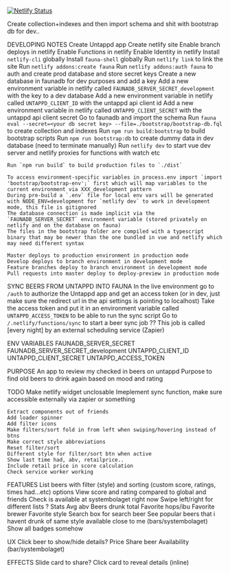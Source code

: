 [![Netlify Status](https://api.netlify.com/api/v1/badges/318809e3-f9af-4a74-b4da-0eb61adf325e/deploy-status)](https://app.netlify.com/sites/beerd/deploys)

Create collection+indexes and then import schema and shit with bootstrap db for dev..


DEVELOPING NOTES
    Create Untappd app
    Create netlify site
    Enable branch deploys in netlify
    Enable Functions in netlify
    Enable Identity in netlify
    Install `netlify-cli` globally
    Install `fauna-shell` globally
    Run `netlify link` to link the site
    Run `netlify addons:create fauna`
    Run `netlify addons:auth fauna` to auth and create prod database and store secret keys
    Create a new database in faunadb for dev purposes and add a key
    Add a new environment variable in netlify called `FAUNADB_SERVER_SECRET_development` with the key to a dev database
    Add a new environment variable in netlify called `UNTAPPD_CLIENT_ID` with the untappd api client id
    Add a new environment variable in netlify called `UNTAPPD_CLIENT_SECRET` with the untappd api client secret
    Go to faunadb and import the schema
    Run `fauna eval --secret=<your db secret key> --file=./bootstrap/bootstrap-db.fql` to create collection and indexes
    Run `npm run build:bootstrap` to build bootstrap scripts
    Run `npm run bootstrap:db` to create dummy data in dev database (need to terminate manually)
    Run `netlify dev` to start vue dev server and netlify proxies for functions with watch etc

    Run `npm run build` to build production files to `./dist`

    To access environment-specific variables in process.env import `import 'bootstrap/bootstrap-env';` first which will map variables to the current environment via XXX_development pattern
    During pre-build a `.env` file for local env vars will be generated with NODE_ENV=development for `netlify dev` to work in development mode, this file is gitignored
    The database connection is made implicit via the `FAUNADB_SERVER_SECRET` environment variable (stored privately on netlify and on the database on fauna)
    The files in the bootstrap folder are compiled with a typescript binary that may be newer than the one bundled in vue and netlify which may need different syntax

    Master deploys to production environment in production mode
    Develop deploys to branch environment in development mode
    Feature branches deploy to branch environment in development mode
    Pull requests into master deploy to deploy-preview in production mode

SYNC BEERS FROM UNTAPPD INTO FAUNA
    In the live environment go to `/auth` to authorize the Untappd app and get an access token (or in dev, just make sure the redirect url in the api settings is pointing to localhost)
    Take the access token and put it in an environment variable called `UNTAPPD_ACCESS_TOKEN` to be able to run the sync script
    Go to `/.netlify/functions/sync` to start a beer sync job
    ?? This job is called [every night] by an external scheduling service (Zapier)

ENV VARIABLES
    FAUNADB_SERVER_SECRET
    FAUNADB_SERVER_SECRET_development
    UNTAPPD_CLIENT_ID
    UNTAPPD_CLIENT_SECRET
    UNTAPPD_ACCESS_TOKEN

PURPOSE
    An app to review my checked in beers on untappd
    Purpose to find old beers to drink again based on mood and rating

TODO
    Make netlify widget unclosable
    Imeplement sync function, make sure accessible externally via zapier or something

    Extract components out of friends
    Add loader spinner
    Add filter icons
    Make filters/sort fold in from left when swiping/hovering instead of btns
    Make correct style abbreviations
    Reset filter/sort
    Different style for filter/sort btn when active
    Show last time had, abv, retailprice..
    Include retail price in score calculation
    Check service worker working

FEATURES
    List beers with filter (style) and sorting (custom score, ratings, times had...etc) options
    View score and rating compared to global and friends
    Check is available at systembolaget right now
    Swipe left/right for different lists
        ?
    Stats
        Avg abv
        Beers drunk total
        Favorite hops/ibu
        Favorite brewer
        Favorite style
    Search box for search beer
    See popular beers that i havent drunk of same style available close to me (bars/systembolaget)
    Show all badges somehow

UX
    Click beer to show/hide details?
    Price
    Share beer
    Availability (bar/systembolaget)

EFFECTS
    Slide card to share?
    Click card to reveal details (inline)